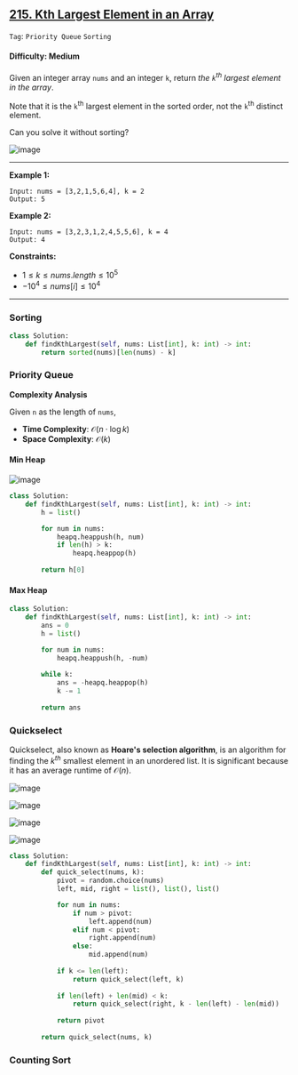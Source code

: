 ## [215. Kth Largest Element in an Array](https://leetcode.com/problems/kth-largest-element-in-an-array)

```Tag```: ```Priority Queue``` ```Sorting```

#### Difficulty: Medium

Given an integer array ```nums``` and an integer ```k```, return _the ```k```<sup>th</sup> largest element in the array_.

Note that it is the ```k```<sup>th</sup> largest element in the sorted order, not the ```k```<sup>th</sup> distinct element.

Can you solve it without sorting?

![image](https://github.com/quananhle/Python/assets/35042430/6122472b-cc6f-4033-bc1c-6dbf54054b93)

---

__Example 1:__
```
Input: nums = [3,2,1,5,6,4], k = 2
Output: 5
```

__Example 2:__
```
Input: nums = [3,2,3,1,2,4,5,5,6], k = 4
Output: 4
```

__Constraints:__

- $1 \le k \le nums.length \le 10^{5}$
- $-10^{4} \le nums[i] \le 10^{4}$

---

### Sorting

```Python
class Solution:
    def findKthLargest(self, nums: List[int], k: int) -> int:
        return sorted(nums)[len(nums) - k]
```

### Priority Queue

__Complexity Analysis__

Given ```n``` as the length of ```nums```,

- __Time Complexity__: $\mathcal{O}(n \cdot \log k)$
- __Space Complexity__: $\mathcal{O}(k)$

#### Min Heap

![image](https://leetcode.com/problems/kth-largest-element-in-an-array/Figures/215/1.png)

```Python
class Solution:
    def findKthLargest(self, nums: List[int], k: int) -> int:
        h = list()

        for num in nums:
            heapq.heappush(h, num)
            if len(h) > k:
                heapq.heappop(h)
        
        return h[0]
```

#### Max Heap

```Python
class Solution:
    def findKthLargest(self, nums: List[int], k: int) -> int:
        ans = 0
        h = list()

        for num in nums:
            heapq.heappush(h, -num)
        
        while k:
            ans = -heapq.heappop(h)
            k -= 1
        
        return ans
```

### Quickselect

Quickselect, also known as __Hoare's selection algorithm__, is an algorithm for finding the $k^{th}$ smallest element in an unordered list. It is significant because it has an average runtime of $\mathcal{O}(n)$.

![image](https://leetcode.com/problems/kth-largest-element-in-an-array/Figures/215/2.png)

![image](https://leetcode.com/problems/kth-largest-element-in-an-array/Figures/215/3.png)

![image](https://leetcode.com/problems/kth-largest-element-in-an-array/Figures/215/4.png)

![image](https://github.com/quananhle/Python/assets/35042430/209ecf9e-86ce-46c1-91dd-ac66b4e7f843)

```Python
class Solution:
    def findKthLargest(self, nums: List[int], k: int) -> int:
        def quick_select(nums, k):
            pivot = random.choice(nums)
            left, mid, right = list(), list(), list()

            for num in nums:
                if num > pivot:
                    left.append(num)
                elif num < pivot:
                    right.append(num)
                else:
                    mid.append(num)
            
            if k <= len(left):
                return quick_select(left, k)
            
            if len(left) + len(mid) < k:
                return quick_select(right, k - len(left) - len(mid))
            
            return pivot
        
        return quick_select(nums, k)
```

### Counting Sort

```Python

```

